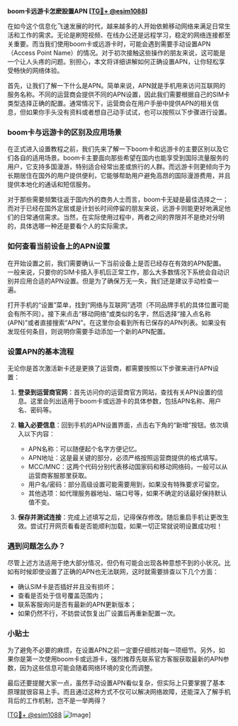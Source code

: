 **boom卡远游卡怎麽設置APN [[TG💪+ @esim1088](https://t.me/s/esim1088)]**

在如今这个信息化飞速发展的时代，越来越多的人开始依赖移动网络来满足日常生活和工作的需求。无论是刷短视频、在线办公还是远程学习，稳定的网络连接都至关重要。而当我们使用boom卡或远游卡时，可能会遇到需要手动设置APN（Access Point Name）的情况。对于初次接触这些操作的朋友来说，这可能是一个让人头疼的问题。别担心，本文将详细讲解如何正确设置APN，让你轻松享受畅快的网络体验。

首先，让我们了解一下什么是APN。简单来说，APN就是手机用来访问互联网的服务名称。不同的运营商会提供不同的APN设置，因此我们需要根据自己的SIM卡类型选择正确的配置。通常情况下，运营商会在用户手册中提供APN的相关信息，但如果你手头没有资料或者想自己动手试试，也可以按照以下步骤进行设置。

### boom卡与远游卡的区别及应用场景

在正式进入设置教程之前，我们先来了解一下boom卡和远游卡的主要区别以及它们各自的适用场景。boom卡主要面向那些希望在国内也能享受到国际流量服务的用户，它支持多国漫游，特别适合经常出差或旅行的人群。而远游卡则更倾向于为长期居住在国外的用户提供便利，它能够帮助用户避免高昂的国际漫游费用，并且提供本地化的通话和短信服务。

对于那些需要频繁往返于国内外的商务人士而言，boom卡无疑是最佳选择之一；而对于已经在国外定居或是计划长时间停留的朋友来说，远游卡则能更好地满足他们的日常通信需求。当然，在实际使用过程中，两者之间的界限并不是绝对分明的，具体选哪一种还是要看个人的实际需求。

### 如何查看当前设备上的APN设置

在开始设置之前，我们需要确认一下当前设备上是否已经存在有效的APN配置。一般来说，只要你的SIM卡插入手机后正常工作，那么大多数情况下系统会自动识别并应用合适的APN设置。但是为了确保万无一失，我们还是建议手动检查一遍。

打开手机的“设置”菜单，找到“网络与互联网”选项（不同品牌手机的具体位置可能会有所不同）。接下来点击“移动网络”或类似的名字，然后选择“接入点名称(APN)”或者直接搜索“APN”。在这里你会看到所有已保存的APN列表。如果没有发现任何条目，则说明你需要手动添加一个新的APN配置。

### 设置APN的基本流程

无论你是首次激活新卡还是更换了运营商，都需要按照以下步骤来进行APN设置：

1. **登录到运营商官网**：首先访问你的运营商官方网站，查找有关APN设置的信息。这里会列出适用于boom卡或远游卡的具体参数，包括APN名称、用户名、密码等。

2. **输入必要信息**：回到手机的APN设置界面，点击右下角的“新增”按钮。依次填入以下内容：
   - APN名称：可以随便起个名字方便记忆。
   - APN地址：这是最关键的部分，必须严格按照运营商提供的格式填写。
   - MCC/MNC：这两个代码分别代表移动国家码和移动网络码，一般可以从运营商客服那里获取。
   - 用户名/密码：部分高级设置可能需要用到，如果没有特殊要求可留空。
   - 其他选项：如代理服务器地址、端口号等，如果不确定的话最好保持默认值不变。

3. **保存并测试连接**：完成上述填写之后，记得保存修改。随后重启手机让更改生效。尝试打开网页看看是否能顺利加载，如果一切正常就说明设置成功啦！

### 遇到问题怎么办？

尽管上述方法适用于绝大部分情况，但仍有可能会出现各种意想不到的小状况。比如有时候即使设置了正确的APN也无法联网，这时就需要排查以下几个方面：
- 确认SIM卡是否插好并且没有损坏；
- 查看是否处于信号覆盖范围内；
- 联系客服询问是否有最新的APN更新版本；
- 如果仍然不行，不妨尝试恢复出厂设置后再重新配置一次。

### 小贴士

为了避免不必要的麻烦，在设置APN之前一定要仔细核对每一项细节。另外，如果你是第一次使用boom卡或远游卡，强烈推荐先联系官方客服获取最新的APN参数，因为这些信息可能会随着网络环境的变化而调整。

最后还要提醒大家一点，虽然手动设置APN看似复杂，但实际上只要掌握了基本原理就很容易上手。而且通过这种方式不仅可以解决网络故障，还能深入了解手机背后的工作机制，岂不是一举两得？

[[TG💪+ @esim1088](https://t.me/s/esim1088) ![Image](https://i.postimg.cc/4NQfJmqS/Snipaste-2025-05-13-00-14-12.png)]